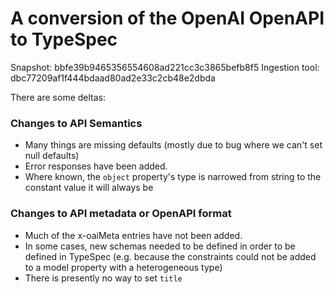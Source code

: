 # A conversion of the OpenAI OpenAPI to TypeSpec

Snapshot: bbfe39b9465356554608ad221cc3c3865befb8f5
Ingestion tool: dbc77209af1f444bdaad80ad2e33c2cb48e2dbda

There are some deltas:

### Changes to API Semantics

- Many things are missing defaults (mostly due to bug where we can't set null defaults)
- Error responses have been added.
- Where known, the `object` property's type is narrowed from string to the constant value it will always be

### Changes to API metadata or OpenAPI format

- Much of the x-oaiMeta entries have not been added.
- In some cases, new schemas needed to be defined in order to be defined in TypeSpec (e.g. because the constraints could not be added to a model property with a heterogeneous type)
- There is presently no way to set `title`
